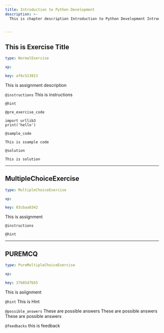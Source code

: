 ```yaml
---
title: Introduction to Python Development
description: >-
  This is chapter description Introduction to Python Development Introduction to Python Development Introduction to Python Development


---
```

## This is Exercise Title

```yaml
type: NormalExercise

xp: 

key: af6c523013
```

This is assignment description

`@instructions`
This is instructions

`@hint`


`@pre_exercise_code`
```{}
import urllib3
print('hello')
```
`@sample_code`
```{}
This is ssample code
```
`@solution`
```{}
This is solution
```






---
## MultipleChoiceExercise

```yaml
type: MultipleChoiceExercise

xp: 

key: 03cbaa8342
```

This is assignment

`@instructions`


`@hint`











---
## PUREMCQ

```yaml
type: PureMultipleChoiceExercise

xp: 

key: 37b85d7b55
```

This is asiignment


`@hint`
This is Hint





`@possible_answers`
These are possible answers
These are possible answers
These are possible answers

`@feedbacks`
this is feedback



